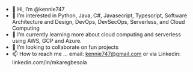 - 👋 Hi, I’m @kennie747
- 👀 I’m interested in Python, Java, C#, Javasecript, Typescript, Software Architecture and Design, DevOps, DevSecOps, Serverless, and Cloud Computing
- 🌱 I’m currently learning more about cloud computing and serverless using AWS, GCP and Azure.
- 💞️ I’m looking to collaborate on fun projects
- 📫 How to reach me ... email: kennie747@gmail.com or via Linkedin: linkedin.com/in/mkaregbesola

<!---
kennie747/kennie747 is a ✨ special ✨ repository because its `README.md` (this file) appears on your GitHub profile.
You can click the Preview link to take a look at your changes.
--->

